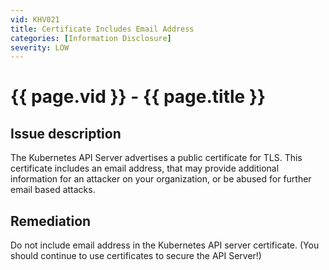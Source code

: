```yaml
---
vid: KHV021
title: Certificate Includes Email Address
categories: [Information Disclosure]
severity: LOW
---
```


# {{ page.vid }} - {{ page.title }}

## Issue description

The Kubernetes API Server advertises a public certificate for TLS. This certificate includes an email address, that may provide additional information for an attacker on your organization, or be abused for further email based attacks. 

## Remediation

Do not include email address in the Kubernetes API server certificate. (You should continue to use certificates to secure the API Server!)
